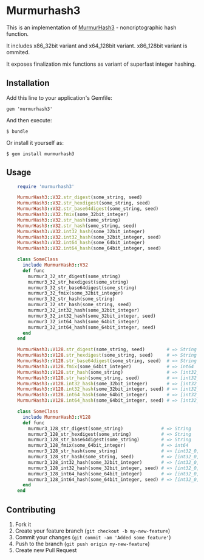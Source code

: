 # Murmurhash3

This is an implementation of [MurmurHash3](http://code.google.com/p/smhasher/wiki/MurmurHash3) -
noncriptographic hash function.

It includes x86\_32bit variant and x64\_128bit variant. x86\_128bit variant is ommited.

It exposes finalization mix functions as variant of superfast integer hashing.

## Installation

Add this line to your application's Gemfile:

    gem 'murmurhash3'

And then execute:

    $ bundle

Or install it yourself as:

    $ gem install murmurhash3

## Usage

```ruby
    require 'murmurhash3'

    MurmurHash3::V32.str_digest(some_string, seed)
    MurmurHash3::V32.str_hexdigest(some_string, seed)
    MurmurHash3::V32.str_base64digest(some_string, seed)
    MurmurHash3::V32.fmix(some_32bit_integer)
    MurmurHash3::V32.str_hash(some_string)
    MurmurHash3::V32.str_hash(some_string, seed)
    MurmurHash3::V32.int32_hash(some_32bit_integer)
    MurmurHash3::V32.int32_hash(some_32bit_integer, seed)
    MurmurHash3::V32.int64_hash(some_64bit_integer)
    MurmurHash3::V32.int64_hash(some_64bit_integer, seed)

    class SomeClass
      include MurmurHash3::V32
      def func
        murmur3_32_str_digest(some_string)
        murmur3_32_str_hexdigest(some_string)
        murmur3_32_str_base64digest(some_string)
        murmur3_32_fmix(some_32bit_integer)
        murmur3_32_str_hash(some_string)
        murmur3_32_str_hash(some_string, seed)
        murmur3_32_int32_hash(some_32bit_integer)
        murmur3_32_int32_hash(some_32bit_integer, seed)
        murmur3_32_int64_hash(some_64bit_integer)
        murmur3_32_int64_hash(some_64bit_integer, seed)
      end
    end

    MurmurHash3::V128.str_digest(some_string, seed)        # => String
    MurmurHash3::V128.str_hexdigest(some_string, seed)     # => String
    MurmurHash3::V128.str_base64digest(some_string, seed)  # => String
    MurmurHash3::V128.fmix(some_64bit_integer)             # => int64
    MurmurHash3::V128.str_hash(some_string)                # => [int32_0, int32_1, int32_2, int32_3]
    MurmurHash3::V128.str_hash(some_string, seed)          # => [int32_0, int32_1, int32_2, int32_3]
    MurmurHash3::V128.int32_hash(some_32bit_integer)       # => [int32_0, int32_1, int32_2, int32_3]
    MurmurHash3::V128.int32_hash(some_32bit_integer, seed) # => [int32_0, int32_1, int32_2, int32_3]
    MurmurHash3::V128.int64_hash(some_64bit_integer)       # => [int32_0, int32_1, int32_2, int32_3]
    MurmurHash3::V128.int64_hash(some_64bit_integer, seed) # => [int32_0, int32_1, int32_2, int32_3]

    class SomeClass
      include MurmurHash3::V128
      def func
        murmur3_128_str_digest(some_string)              # => String
        murmur3_128_str_hexdigest(some_string)           # => String
        murmur3_128_str_base64digest(some_string)        # => String
        murmur3_128_fmix(some_64bit_integer)             # => int64
        murmur3_128_str_hash(some_string)                # => [int32_0, int32_1, int32_2, int32_3]
        murmur3_128_str_hash(some_string, seed)          # => [int32_0, int32_1, int32_2, int32_3]
        murmur3_128_int32_hash(some_32bit_integer)       # => [int32_0, int32_1, int32_2, int32_3]
        murmur3_128_int32_hash(some_32bit_integer, seed) # => [int32_0, int32_1, int32_2, int32_3]
        murmur3_128_int64_hash(some_64bit_integer)       # => [int32_0, int32_1, int32_2, int32_3]
        murmur3_128_int64_hash(some_64bit_integer, seed) # => [int32_0, int32_1, int32_2, int32_3]
      end
    end
```


## Contributing

1. Fork it
2. Create your feature branch (`git checkout -b my-new-feature`)
3. Commit your changes (`git commit -am 'Added some feature'`)
4. Push to the branch (`git push origin my-new-feature`)
5. Create new Pull Request
